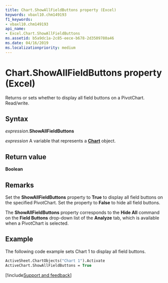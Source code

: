 ```yaml
---
title: Chart.ShowAllFieldButtons property (Excel)
keywords: vbaxl10.chm149193
f1_keywords:
- vbaxl10.chm149193
api_name:
- Excel.Chart.ShowAllFieldButtons
ms.assetid: b5a9dc1a-2c85-eece-b678-2d3509780a46
ms.date: 04/16/2019
ms.localizationpriority: medium
---
```



# Chart.ShowAllFieldButtons property (Excel)

Returns or sets whether to display all field buttons on a PivotChart. Read/write.


## Syntax

_expression_.**ShowAllFieldButtons**

_expression_ A variable that represents a **[Chart](Excel.Chart(object).md)** object.


## Return value

**Boolean**


## Remarks

Set the **ShowAllFieldButtons** property to **True** to display all field buttons on the specified PivotChart. Set the property to **False** to hide all field buttons.

The **ShowAllFieldButtons** property corresponds to the **Hide All** command on the **Field Buttons** drop-down list of the **Analyze** tab, which is available when a PivotChart is selected.


## Example

The following code example sets Chart 1 to display all field buttons.

```vb
ActiveSheet.ChartObjects("Chart 1").Activate 
ActiveChart.ShowAllFieldButtons = True
```




[!include[Support and feedback](~/includes/feedback-boilerplate.md)]